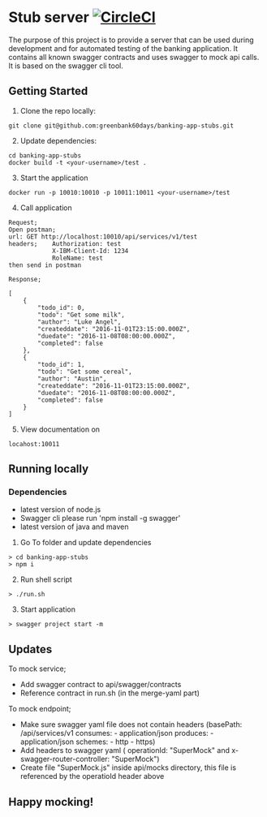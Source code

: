 # Stub server [![CircleCI](https://circleci.com/gh/greenbank60days/banking-app-stubs/tree/master.svg?style=svg&circle-token=b73f1e6cf40c2149f30c5c9af5b089d61050950c)](https://circleci.com/gh/greenbank60days/banking-app-stubs/tree/master)

The purpose of this project is to provide a server that can be used during development and for automated testing of the banking application. It contains all known swagger contracts and uses swagger to mock api calls.
It is based on the swagger cli tool.

## Getting Started

1. Clone the repo locally:
```
git clone git@github.com:greenbank60days/banking-app-stubs.git
```
2. Update dependencies:
```
cd banking-app-stubs
docker build -t <your-username>/test .
```
3. Start the application
```
docker run -p 10010:10010 -p 10011:10011 <your-username>/test
```

4. Call application
```
Request;
Open postman;
url: GET http://localhost:10010/api/services/v1/test
headers;    Authorization: test
            X-IBM-Client-Id: 1234
            RoleName: test
then send in postman

Response;

[
    {
        "todo_id": 0,
        "todo": "Get some milk",
        "author": "Luke Angel",
        "createddate": "2016-11-01T23:15:00.000Z",
        "duedate": "2016-11-08T08:00:00.000Z",
        "completed": false
    },
    {
        "todo_id": 1,
        "todo": "Get some cereal",
        "author": "Austin",
        "createddate": "2016-11-01T23:15:00.000Z",
        "duedate": "2016-11-08T08:00:00.000Z",
        "completed": false
    }
]
```

5. View documentation on
```
locahost:10011
```

## Running locally
### Dependencies
 - latest version of node.js
 - Swagger cli please run 'npm install -g swagger'
 - latest version of java and maven

1. Go To folder and update dependencies
```
> cd banking-app-stubs
> npm i
```

2. Run shell script
```
> ./run.sh
```

3. Start application
```
> swagger project start -m
```

## Updates

To mock service;

 - Add swagger contract to api/swagger/contracts
 - Reference contract in run.sh (in the merge-yaml part)

To mock endpoint;
 
 - Make sure swagger yaml file does not contain headers (basePath: /api/services/v1
                                                         consumes:
                                                         - application/json
                                                         produces:
                                                         - application/json
                                                         schemes:
                                                         - http
                                                         - https)
 - Add headers to swagger yaml ( operationId: "SuperMock" and x-swagger-router-controller: "SuperMock") 
 - Create file "SuperMock.js" inside api/mocks directory, this file is referenced by the operatioId header above
 
## Happy mocking!
